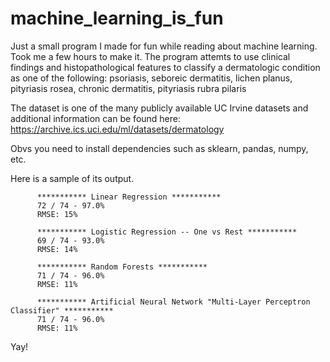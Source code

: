 # machine_learning_is_fun

Just a small program I made for fun while reading about machine learning.  Took me a few hours to make it.
The program attemts to use clinical findings and histopathological features to classify a dermatologic condition as one of the following:
psoriasis, seboreic dermatitis, lichen planus, pityriasis rosea, chronic dermatitis, pityriasis rubra pilaris


The dataset is one of the many publicly available UC Irvine datasets and additional information can be found  here:
https://archive.ics.uci.edu/ml/datasets/dermatology


Obvs you need to install dependencies such as sklearn, pandas, numpy, etc.


Here is a sample of its output.

          *********** Linear Regression ***********
          72 / 74 - 97.0%
          RMSE: 15%

          *********** Logistic Regression -- One vs Rest ***********
          69 / 74 - 93.0%
          RMSE: 14%

          *********** Random Forests ***********
          71 / 74 - 96.0%
          RMSE: 11%

          *********** Artificial Neural Network "Multi-Layer Perceptron Classifier" ***********
          71 / 74 - 96.0%
          RMSE: 11%



Yay!
